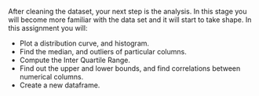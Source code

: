 
After cleaning the dataset, your next step is the analysis. In this stage you will become more familiar with the data set and it will start to take shape. In this assignment you will:
- Plot a distribution curve, and histogram.
- Find the median, and outliers of particular columns.
- Compute the Inter Quartile Range.
- Find out the upper and lower bounds, and find correlations between numerical columns.
- Create a new dataframe.
